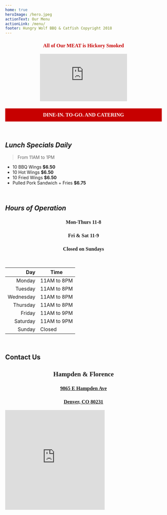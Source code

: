 ```yaml
---
home: true
heroImage: /hero.jpeg
actionText: Our Menu
actionLink: /menu/
footer: Hungry Wolf BBQ & Catfish Copyright 2018
---
```


<h3 class="hwfr">
All of Our MEAT is Hickory Smoked
</h3>

<div style="text-align: center;"><iframe width="280" height="152" src="https://www.youtube.com/embed/Fbx0Xm_G29Y" frameborder="0" allow="autoplay; encrypted-media" allowfullscreen></iframe></div>

<h3 class="banner">DINE-IN. TO-GO. AND CATERING</h3>

<br>

## _Lunch Specials Daily_
> From 11AM to 1PM
- 10 BBQ Wings **$6.50**
- 10 Hot Wings **$6.50**
- 10 Fried Wings **$6.50**
- Pulled Pork Sandwich + Fries **$6.75**

<br>

## _Hours of Operation_

<h3 class="hwfb">Mon-Thurs 11-8</h3>
<h3 class="hwfb">Fri & Sat 11-9</h3>
<h3 class="hwfb">Closed on Sundays</h3>

<br>

| Day       | Time        |
| ---------:| ----------- |
| Monday    | 11AM to 8PM |
| Tuesday   | 11AM to 8PM |
| Wednesday | 11AM to 8PM |
| Thursday  | 11AM to 8PM |
| Friday    | 11AM to 9PM |
| Saturday  | 11AM to 9PM |
| Sunday    | Closed      |

<br>

## Contact Us
<h2 class="hwfb">Hampden & Florence</h2>
<a href="https://goo.gl/maps/fCk3nLbG7xK2">
<h3 class="hwfb">9865 E Hampden Ave</h3>
<h3 class="hwfb">Denver, CO 80231</h3>
</a>

<iframe src="https://www.google.com/maps/embed?pb=!1m18!1m12!1m3!1d1535.9199556417768!2d-104.87449084175128!3d39.65331725995193!2m3!1f0!2f0!3f0!3m2!1i1024!2i768!4f13.1!3m3!1m2!1s0x876c8795ea505691%3A0x6448f44b9b2c7037!2s9865+E+Hampden+Ave%2C+Denver%2C+CO+80231!5e0!3m2!1sen!2sus!4v1527283920336" width="320" height="320" frameborder="0" style="border:0" allowfullscreen></iframe>


<br>


<style lang="css">
@font-face {
    font-family: 'Birmingham';
    font-style: normal;
    font-weight: normal;
    src: url('/Birmingham.ttf');
  }
.hwfr {
  font-family: 'Birmingham';
  color: #C70000;
  text-align: center;
}
.hwfb {
  font-family: 'Birmingham';
  text-align: center;
  padding: 0;
}
.banner {
  text-align: center;
  font-family: 'Birmingham';
  color: white;
  background: #C70000;
  padding: 11px;
}
</style>
